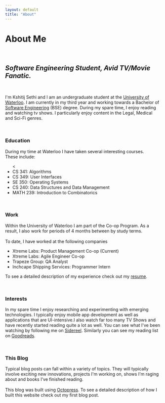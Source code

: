 ```yaml
---
layout: default
title: "About"
---
```

<div class="about">

<h1>About Me</h1><br>
<i><h2> Software Engineering Student, Avid TV/Movie Fanatic. </h2></i>
<br><p>
I'm Kshitij Sethi and I am an undergraduate student at the <a href="http://www.uwaterloo.ca">University of Waterloo</a>.
I am currently in my third year and working towards a Bachelor of <a href="http://www.softeng.uwaterloo.ca">Software Engineering</a> (BSE) degree. 
During my spare time, I enjoy reading and watching tv shows. I particularly enjoy content in the Legal, Medical and Sci-Fi genres.
</p><br>
<h3> Education </h3>
<p>
During my time at Waterloo I have taken several interesting courses.<br>
These include:<br>
<ul>
<<li>CS 341: Algorithms</li>
<li>CS 349: User Interfaces</li>
<li>SE 350: Operating Systems</li>
<li>CS 240: Data Structures and Data Management</li>
<li>MATH 239: Introduction to Combinatorics</li>
</ul>
</p><br>
<h3> Work </h3>
<p>
Within the University of Waterloo I am part of the Co-op Program. As a result, I also work for periods of 4 months between by study terms. <br><br>
To date, I have worked at the following companies<br>
<ul>
<li>Xtreme Labs: Product Management Co-op (Current) </li>
<li>Xtreme Labs: Agile Engineer Co-op</li>
<li>Trapeze Group: QA Analyst </li>
<li>Inchcape Shipping Services: Programmer Intern </li>
</ul>
To see a detailed description of my experience check out my <a href="http://www.kjsethi.com/resume">resume</a>.
</p><br>
<h3> Interests </h3>
<p>
In my spare time I enjoy researching and experimenting with emerging technologies. I typically enjoy mobile app development as well as applications that are UI-intensive.I also watch far too many TV Shows and have recently started reading quite a lot as well. 
You can see what I've been watching by following me on <a href="http://www.sidereel.com/profile/kjsethi">Sidereel</a>.
Similarly you can see my reading list on <a href="http://www.goodreads.com/kjsethi">Goodreads</a>. 
</p><br>
<h3> This Blog </h3>
<p>
Typical blog posts can fall within a variety of topics. They will typically involve exciting new innovations, projects I'm working on, shows I'm raging about and books I've finished reading.<br><br>
This blog was built using <a href="http://www.octopress.org">Octopress</a>. To see a detailed description of how I built this website check out my first blog post.
</p> 
</div>
